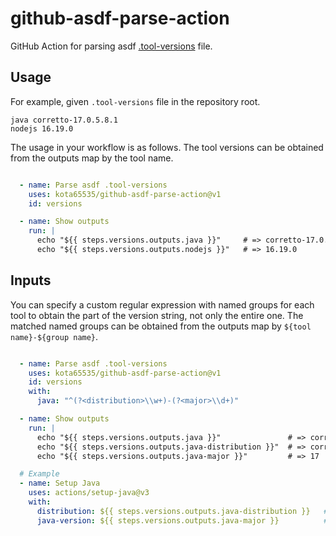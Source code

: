 # github-asdf-parse-action

GitHub Action for parsing asdf [.tool-versions](https://asdf-vm.com/manage/configuration.html#tool-versions) file.

## Usage

For example, given `.tool-versions` file in the repository root.

```
java corretto-17.0.5.8.1
nodejs 16.19.0
```

The usage in your workflow is as follows.
The tool versions can be obtained from the outputs map by the tool name.

```yaml

  - name: Parse asdf .tool-versions
    uses: kota65535/github-asdf-parse-action@v1
    id: versions

  - name: Show outputs
    run: |
      echo "${{ steps.versions.outputs.java }}"     # => corretto-17.0.5.8.1
      echo "${{ steps.versions.outputs.nodejs }}"   # => 16.19.0

```

## Inputs

You can specify a custom regular expression with named groups for each tool to obtain the part of the version string,
not only the entire one.
The matched named groups can be obtained from the outputs map by `${tool name}-${group name}`.

```yaml

  - name: Parse asdf .tool-versions
    uses: kota65535/github-asdf-parse-action@v1
    id: versions
    with:
      java: "^(?<distribution>\\w+)-(?<major>\\d+)"

  - name: Show outputs
    run: |
      echo "${{ steps.versions.outputs.java }}"               # => corretto-17.0.5.8.1
      echo "${{ steps.versions.outputs.java-distribution }}"  # => corretto
      echo "${{ steps.versions.outputs.java-major }}"         # => 17

  # Example
  - name: Setup Java
    uses: actions/setup-java@v3
    with:
      distribution: ${{ steps.versions.outputs.java-distribution }}   # => corretto
      java-version: ${{ steps.versions.outputs.java-major }}          # => 17

```
